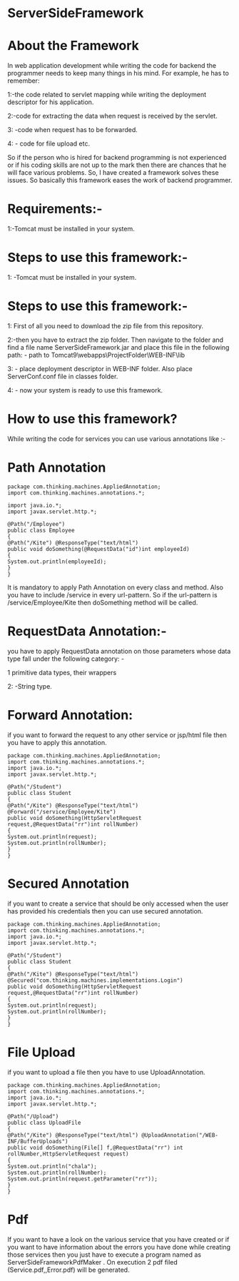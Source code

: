 # ServerSideFramework
# About the Framework
In web application development while writing the code for backend the programmer needs to keep many things in his mind. For example, he has to remember: 

1:-the code related to servlet mapping while writing the deployment descriptor for his application.

2:-code for extracting the data when request is received by the servlet.

3: -code when request has to be forwarded. 

4: - code for file upload etc. 

So if the person who is hired for backend programming is not experienced or if his coding skills are not up to the mark then there are chances that he will face various problems.  So, I have created a framework solves these issues. So basically this framework eases the work of backend programmer.




# Requirements:-

1:-Tomcat must be installed in your system.

# Steps to use this framework:-

1: -Tomcat must be installed in your system.

# Steps to use this framework:- 

1: First of all you need to download the zip file from this repository. 

2:-then you have to extract the zip folder. Then navigate to the folder and find a file name ServerSideFramework.jar and place this file in the following path: - 
path to Tomcat9\webapps\ProjectFolder\WEB-INF\lib 

3: - place deployment descriptor in WEB-INF folder. Also place ServerConf.conf file in classes folder. 

4: - now your system is ready to use this framework.



# How to use this framework?

While writing the code for services you can use various annotations like :-


# Path Annotation

```
package com.thinking.machines.AppliedAnnotation;
import com.thinking.machines.annotations.*;

import java.io.*;
import javax.servlet.http.*;

@Path("/Employee")
public class Employee
{
@Path("/Kite") @ResponseType("text/html") 
public void doSomething(@RequestData("id")int employeeId)
{
System.out.println(employeeId);
}
}
```
It is mandatory to apply Path Annotation on every class and method. Also you have to include /service in every url-pattern. So if the url-pattern is /service/Employee/Kite then doSomething method will be called.


# RequestData Annotation:-

you have to apply RequestData annotation on those parameters whose data type fall under the following category: -

1 primitive data types, their wrappers

2: -String type.

# Forward Annotation: 

if you want to forward the request to any other service or jsp/html file then you have to apply this annotation.


```
package com.thinking.machines.AppliedAnnotation;
import com.thinking.machines.annotations.*;
import java.io.*;
import javax.servlet.http.*;

@Path("/Student")
public class Student
{
@Path("/Kite") @ResponseType("text/html") @Forward("/service/Employee/Kite")
public void doSomething(HttpServletRequest request,@RequestData("rr")int rollNumber)
{
System.out.println(request);
System.out.println(rollNumber);
}
}
```
# Secured Annotation 

if you want to create a service that should be only accessed when the user has provided his credentials then you can use secured annotation.

```
package com.thinking.machines.AppliedAnnotation;
import com.thinking.machines.annotations.*;
import java.io.*;
import javax.servlet.http.*;

@Path("/Student")
public class Student
{
@Path("/Kite") @ResponseType("text/html") @Secured("com.thinking.machines.implementations.Login")
public void doSomething(HttpServletRequest request,@RequestData("rr")int rollNumber)
{
System.out.println(request);
System.out.println(rollNumber);
}
}
```

# File Upload 
if you want to upload a file then you have to use UploadAnnotation. 

```
package com.thinking.machines.AppliedAnnotation;
import com.thinking.machines.annotations.*;
import java.io.*;
import javax.servlet.http.*;

@Path("/Upload")
public class UploadFile
{
@Path("/Kite") @ResponseType("text/html") @UploadAnnotation("/WEB-INF/BufferUploads")
public void doSomething(File[] f,@RequestData("rr") int rollNumber,HttpServletRequest request)
{
System.out.println("chala");
System.out.println(rollNumber);
System.out.println(request.getParameter("rr"));
}
}
```


# Pdf 

If you want to have a look on the various service that you have created or if you want to have information about the errors you have done while creating those services then you just have to execute a program named as ServerSideFrameworkPdfMaker . On execution 2 pdf filed (Service.pdf,,Error.pdf) will be generated.











